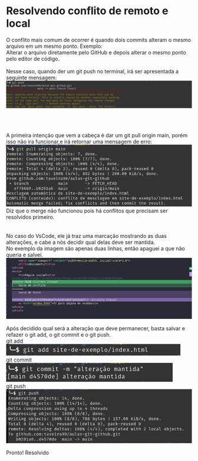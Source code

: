 
 <h1>Resolvendo conflito de remoto e local</h1>
    <div>
        <p>
            O conflito mais comum de ocorrer é quando dois commits alteram o mesmo arquivo em um mesmo ponto.
            Exemplo: <br>
            Alterar o arquivo diretamente pelo GitHub e depois alterar o mesmo ponto pelo editor de código. <br>
            <br>
            Nesse caso, quando der um git push no terminal, irá ser apresentada a seguinte mensagem: <br>
            <img src="git push 1.png">
        </p>
    </div>
    <br><br>
    <div>
        <p>
            A primeira intenção que vem a cabeça é dar um git pull origin main, porém isso não ira funcionar,e irá retornar uma mensagem de erro:
            <img src="mensagem de erro git pull origin main.png" alt="">
            <br>
            Diz que o merge não funcionou pois há conflitos que precisam ser resolvidos primeiro.
            <br><br><br>
            No caso do VsCode, ele já traz uma marcação mostrando as duas alterações, e cabe a nós decidir qual delas deve ser mantida.
            <br>
            No exemplo da imagem são apenas duas linhas, então apaguei a que não queria e salvei.
            <img src="conflito marcado no vscode.png" alt="">
            <br>
        </p>
    </div>
    <div>
        <p>
            Após decidido qual será a alteração que deve permanecer, basta salvar e refazer o git add, o git  commit e o git push.
            <br>
            <label>git add</label><br>
            <img src="git add de resolução.png" alt="">
            <br>
            <label>git commit</label><br>
            <img src="commit de resolução.png" alt="">
            <br>
            <label>git push</label><br>
            <img src="git push de resolução.png" alt="">
        </p>
        <p>Pronto! Resolvido</p>
    </div>